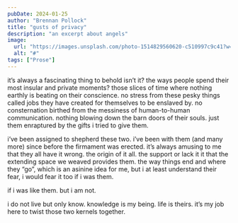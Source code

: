 ```yaml
---
pubDate: 2024-01-25
author: "Brennan Pollock"
title: "gusts of privacy"
description: "an excerpt about angels"
image:
  url: "https://images.unsplash.com/photo-1514829560620-c510997c9c41?w=800&auto=format&fit=crop&q=60&ixlib=rb-4.0.3&ixid=M3wxMjA3fDB8MHxzZWFyY2h8MTh8fGFuZ2VsfGVufDB8fDB8fHww"
  alt: "#"
tags: ["Prose"]
---
```



it’s always a fascinating thing to behold isn’t it? the ways people spend their most insular and private moments? those slices of time where nothing earthly is beating on their conscience. no stress from these pesky things called jobs they have created for themselves to be enslaved by. no consternation birthed from the messiness of human-to-human communication. nothing blowing down the barn doors of their souls. just them enraptured by the gifts i tried to give them.

i’ve been assigned to shepherd these two. i’ve been with them (and many more) since before the firmament was erected. it’s always amusing to me that they all have it wrong. the origin of it all. the support or lack it it that the extending space we weaved provides them. the way things end and where they “go”, which is an asinine idea for me, but i at least understand their fear, i would fear it too if i was them. 

if i was like them. but i am not. 

i do not live but only know. knowledge is my being. life is theirs. it’s my job here to twist those two kernels together.